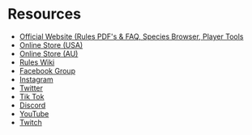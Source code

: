 # Resources
* <a href="http://dragondice.com/" target="_blank">Official Website (Rules PDF's & FAQ, Species Browser, Player Tools</a>
* <a href="https://www.sfr-inc.com/ocart3/index.php" target="_blank">Online Store (USA)</a>
* <a href="https://au.sfr-inc.com/" target="_blank">Online Store (AU)</a>
* <a href="https://rules.dragondice.com/" target="_blank">Rules Wiki</a>
* <a href="https://www.facebook.com/DragonDice" target="_blank">Facebook Group</a>
* <a href="https://www.instagram.com/sfr_inc/" target="_blank">Instagram</a>
* <a href="https://twitter.com/sfr_inc" target="_blank">Twitter</a>
* <a href="https://www.tiktok.com/@sfr_inc" target="_blank">Tik Tok</a>
* <a href="https://discord.gg/dragondice" target="_blank">Discord</a></a>
* <a href="https://www.youtube.com/c/SFRInc" target="_blank">YouTube</a>
* <a href="https://www.twitch.tv/sfrinc" target="_blank">Twitch</a>
